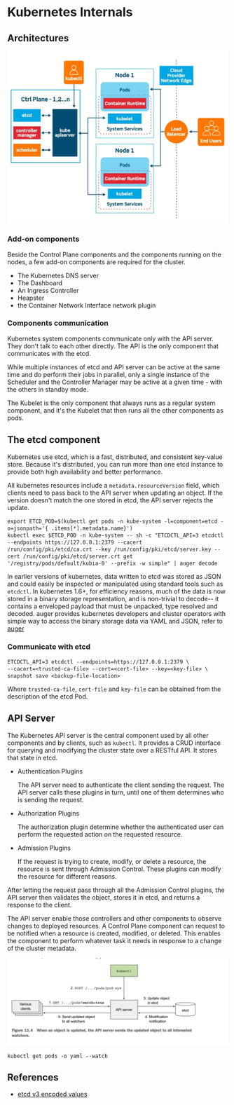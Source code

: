 # Kubernetes Internals

## Architectures

![Kubernetes Architecture](./images/kubernetes_architectures.jpeg)

### Add-on components

Beside the Control Plane components and the components running on the nodes, a
few add-on components are required for the cluster.

* The Kubernetes DNS server
* The Dashboard
* An Ingress Controller
* Heapster
* the Container Network Interface network plugin

### Components communication

Kubernetes system components communicate only with the API server. They don't
talk to each other directly. The API is the only component that communicates
with the etcd.

While multiple instances of etcd and API server can be active at the same time
and do perform their jobs in parallel, only a single instance of the Scheduler
and the Controller Manager may be active at a given time - with the others in
standby mode.

The Kubelet is the only component that always runs as a regular system
component, and it's the Kubelet that then runs all the other components as pods.

## The etcd component

Kubernetes use etcd, which is a fast, distributed, and consistent key-value
store. Because it's distributed, you can run more than one etcd instance to
provide both high availability and better performance.

All kubernetes resources include a `metadata.resourceVersion` field, which
clients need to pass back to the API server when updating an object. If the
version doesn't match the one stored in etcd, the API server rejects the update.

```shell
export ETCD_POD=$(kubectl get pods -n kube-system -l=component=etcd -o=jsonpath='{ .items[*].metadata.name}')
kubectl exec $ETCD_POD -n kube-system -- sh -c "ETCDCTL_API=3 etcdctl --endpoints https://127.0.0.1:2379 --cacert /run/config/pki/etcd/ca.crt --key /run/config/pki/etcd/server.key --cert /run/config/pki/etcd/server.crt get '/registry/pods/default/kubia-0' --prefix -w simple" | auger decode
```

In earlier versions of kubernetes, data written to etcd was stored as JSON and
could easily be inspected or manipulated using standard tools such as `etcdctl`.
In kubernetes 1.6+, for efficiency reasons, much of the data is now stored in a
binary storage representation, and is non-trivial to decode-- it contains a
enveloped payload that must be unpacked, type resolved and decoded. auger
provides kubernetes developers and cluster operators with simple way to access
the binary storage data via YAML and JSON, refer to
[auger](https://github.com/jpbetz/auger)

### Communicate with etcd

```shell
ETCDCTL_API=3 etcdctl --endpoints=https://127.0.0.1:2379 \
--cacert=<trusted-ca-file> --cert=<cert-file> --key=<key-file> \
snapshot save <backup-file-location>
```

Where `trusted-ca-file`, `cert-file` and `key-file` can be obtained from the
description of the etcd Pod.

## API Server

The Kubernetes API server is the central component used by all other components
and by clients, such as `kubectl`. It provides a CRUD interface for querying and
modifying the cluster state over a RESTful API. It stores that state in etcd.

* Authentication Plugins

  The API server need to authenticate the client sending the request. The API
  server calls these plugins in turn, until one of them determines who is
  sending the request.
* Authorization Plugins

  The authorization plugin determine whether the authenticated user can perform
  the requested action on the requested resource.
* Admission Plugins

  If the request is trying to create, modify, or delete a resource, the resource
  is sent through Admission Control. These plugins can modify the resource for
  different reasons.

After letting the request pass through all the Admission Control plugins, the
API server then validates the object, stores it in etcd, and returns a response
to the client.

The API server enable those controllers and other components to observe changes
to deployed resources. A Control Plane component can request to be notified
when a resource is created, modified, or deleted. This enables the component to
perform whatever task it needs in response to a change of the cluster metadata.

![Kubernetes API Server](./images/kubernetes_api_server.png)

```shell
kubectl get pods -o yaml --watch
```

## References

* [etcd v3 encoded values](https://stackoverflow.com/questions/45744534/etcd-v3-cant-read-encoded-values)

